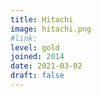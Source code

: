```yaml
---
title: Hitachi
image: hitachi.png
#link: 
level: gold
joined: 2014
date: 2021-03-02
draft: false
---
```

